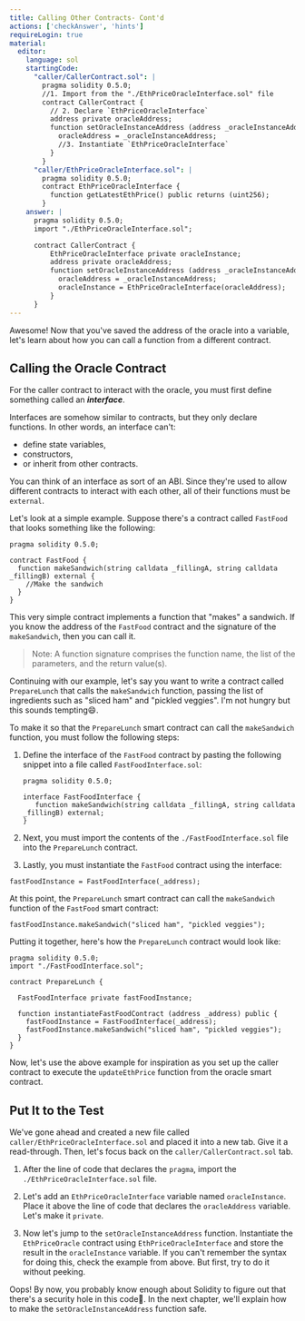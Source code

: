 ```yaml
---
title: Calling Other Contracts- Cont'd
actions: ['checkAnswer', 'hints']
requireLogin: true
material:
  editor:
    language: sol
    startingCode:
      "caller/CallerContract.sol": |
        pragma solidity 0.5.0;
        //1. Import from the "./EthPriceOracleInterface.sol" file
        contract CallerContract {
          // 2. Declare `EthPriceOracleInterface`
          address private oracleAddress;
          function setOracleInstanceAddress (address _oracleInstanceAddress) public {
            oracleAddress = _oracleInstanceAddress;
            //3. Instantiate `EthPriceOracleInterface`
          }
        }
      "caller/EthPriceOracleInterface.sol": |
        pragma solidity 0.5.0;
        contract EthPriceOracleInterface {
          function getLatestEthPrice() public returns (uint256);
        }
    answer: |
      pragma solidity 0.5.0;
      import "./EthPriceOracleInterface.sol";

      contract CallerContract {
          EthPriceOracleInterface private oracleInstance;
          address private oracleAddress;
          function setOracleInstanceAddress (address _oracleInstanceAddress) public {
            oracleAddress = _oracleInstanceAddress;
            oracleInstance = EthPriceOracleInterface(oracleAddress);
          }
      }
---
```


Awesome! Now that you've saved the address of the oracle into a variable, let's learn about how you can call a function from a different contract.

## Calling the Oracle Contract

For the caller contract to interact with the oracle, you must first define something called an **_interface_**.

Interfaces are somehow similar to contracts, but they only declare functions. In other words, an interface can't:
* define state variables,
* constructors,
* or inherit from other contracts.

You can think of an interface as sort of an ABI. Since they're used to allow different contracts to interact with each other, all of their functions must be `external`.

Let's look at a simple example. Suppose there's a contract called `FastFood` that looks something like the following:

```sol
pragma solidity 0.5.0;

contract FastFood {
  function makeSandwich(string calldata _fillingA, string calldata _fillingB) external {
    //Make the sandwich
  }
}
```

This very simple contract implements a function that "makes" a sandwich. If you know the address of the `FastFood` contract and the signature of the `makeSandwich`, then you can call it.

>Note: A function signature comprises the function name, the list of the parameters, and the return value(s).

Continuing with our example, let's say you want to write a contract called `PrepareLunch` that calls the `makeSandwich` function, passing the list of ingredients such as "sliced ham" and "pickled veggies". I'm not hungry but this sounds tempting😄.

To make it so that the `PrepareLunch` smart contract can call the `makeSandwich` function, you must follow the following steps:

1. Define the interface of the `FastFood` contract by pasting the following snippet into a file called `FastFoodInterface.sol`:

   ```solidity
   pragma solidity 0.5.0;

   interface FastFoodInterface {
      function makeSandwich(string calldata _fillingA, string calldata _fillingB) external;
   }
   ```

2. Next, you must import the contents of the `./FastFoodInterface.sol` file into the `PrepareLunch` contract.

3. Lastly, you must instantiate the `FastFood` contract using the interface:

  ```solidity
  fastFoodInstance = FastFoodInterface(_address);
  ```

At this point, the `PrepareLunch` smart contract can call the `makeSandwich` function of the `FastFood` smart contract:

  ```solidity
  fastFoodInstance.makeSandwich("sliced ham", "pickled veggies");
  ```

Putting it together, here's how the `PrepareLunch` contract would look like:

```sol
pragma solidity 0.5.0;
import "./FastFoodInterface.sol";

contract PrepareLunch {

  FastFoodInterface private fastFoodInstance;

  function instantiateFastFoodContract (address _address) public {
    fastFoodInstance = FastFoodInterface(_address);
    fastFoodInstance.makeSandwich("sliced ham", "pickled veggies");
  }
}
```

Now, let's use the above example for inspiration as you set up the caller contract to execute the `updateEthPrice` function from the oracle smart contract.

## Put It to the Test

We've gone ahead and created a new file called `caller/EthPriceOracleInterface.sol` and placed it into a new tab. Give it a read-through. Then, let's focus back on the `caller/CallerContract.sol` tab.

1. After the line of code that declares the `pragma`, import the `./EthPriceOracleInterface.sol` file.

2. Let's add an `EthPriceOracleInterface` variable named  `oracleInstance`. Place it above the line of code that declares the `oracleAddress` variable. Let's make it `private`.

3. Now let's jump to the `setOracleInstanceAddress` function. Instantiate the `EthPriceOracle` contract using `EthPriceOracleInterface` and store the result in the `oracleInstance` variable. If you can't remember the syntax for doing this, check the example from above. But first, try to do it without peeking.

Oops! By now, you probably know enough about Solidity to figure out that there's a security hole in this code🤯. In the next chapter, we'll explain how to make the `setOracleInstanceAddress` function safe.
